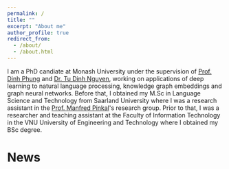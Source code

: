 ```yaml
---
permalink: /
title: ""
excerpt: "About me"
author_profile: true
redirect_from: 
  - /about/
  - /about.html
---
```

I am a PhD candiate at Monash University under the supervision of [Prof. Dinh Phung](http://dinhphung.ml/?i=1) and [Dr. Tu Dinh Nguyen](https://scholar.google.com.au/citations?user=4hT6E04AAAAJ&hl=en), working on applications of deep learning to natural language processing, knowledge graph embeddings and graph neural networks. Before that, I obtained my M.Sc in Language Science and Technology from Saarland University where I was a research assistant in the [Prof. Manfred Pinkal](http://www.coli.uni-saarland.de/~pinkal/en/page.php)'s research group. Prior to that, I was a researcher and teaching assistant at the Faculty of Information Technology in the VNU University of Engineering and Technology where I obtained my BSc degree.

News
======


